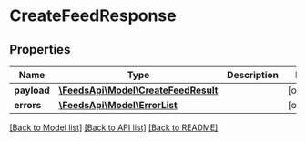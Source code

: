 # CreateFeedResponse

## Properties
Name | Type | Description | Notes
------------ | ------------- | ------------- | -------------
**payload** | [**\FeedsApi\Model\CreateFeedResult**](CreateFeedResult.md) |  | [optional] 
**errors** | [**\FeedsApi\Model\ErrorList**](ErrorList.md) |  | [optional] 

[[Back to Model list]](../README.md#documentation-for-models) [[Back to API list]](../README.md#documentation-for-api-endpoints) [[Back to README]](../README.md)


